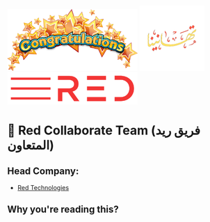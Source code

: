 <img src="https://github.com/Red-collaborate-team/.github/blob/main/profile/congratulations.png?raw=true" style="
            object-fit:contain;
            display:inline-block;
            width:300px;
            height:auto;">
<img src="https://github.com/Red-collaborate-team/.github/blob/main/profile/congratulations_arabic.png?raw=true" style="
            object-fit:contain;
            display:inline-block;
            width:150px;
            height:auto;">
<img src="https://github.com/Red-collaborate-team/.github/blob/main/profile/Red_colored.png?raw=true" style="
            object-fit:contain;
            display:inline-block;
            width:300px;
            height:auto;">
            
# 🍻 Red Collaborate Team (فريق ريد المتعاون)

## Head Company:

- [Red Technologies](https://github.com/Red-company)

## Why you're reading this?

